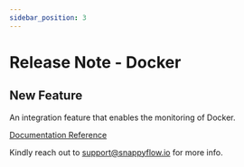 ```yaml
---
sidebar_position: 3 
---
```

# Release Note - Docker 

## New Feature

An integration feature that enables the monitoring of Docker.

[Documentation Reference](/docs/selfhosted-turbo/Integrations/plugin/docker_monitoring)

Kindly reach out to [support@snappyflow.io](mailto:support@snappyflow.io) for more info.

